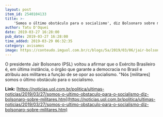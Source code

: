 ```yaml
---
layout: post
item_id: 2540104133
title: >-
    'Somos o último obstáculo para o socialismo', diz Bolsonaro sobre militares
author: Tatu D'Oquei
date: 2019-03-27 16:28:00
pub_date: 2019-03-27 16:28:00
time_added: 2019-03-29 06:32:35
category: avisamos
image: https://conteudo.imguol.com.br/c/blogs/5a/2019/03/06/jair-bolsonaro-foto-marcos-correapr-1551899367562_v2_615x300.jpg
---
```


O presidente Jair Bolsonaro (PSL) voltou a afirmar que o Exército Brasileiro é, em última instância, o órgão que garante a democracia no Brasil e atribuiu aos militares a função de se opor ao socialismo. "Nós [militares] somos o último obstáculo para o socialismo.

**Link:** [https://noticias.uol.com.br/politica/ultimas-noticias/2019/03/27/somos-o-ultimo-obstaculo-para-o-socialismo-diz-bolsonaro-sobre-militares.htm](https://noticias.uol.com.br/politica/ultimas-noticias/2019/03/27/somos-o-ultimo-obstaculo-para-o-socialismo-diz-bolsonaro-sobre-militares.htm)

